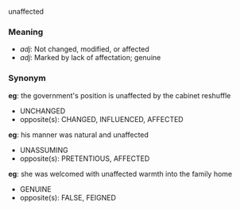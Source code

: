 unaffected
### Meaning
+ _adj_: Not changed, modified, or affected
+ _adj_: Marked by lack of affectation; genuine

### Synonym

__eg__: the government's position is unaffected by the cabinet reshuffle

+ UNCHANGED
+ opposite(s): CHANGED, INFLUENCED, AFFECTED

__eg__: his manner was natural and unaffected

+ UNASSUMING
+ opposite(s): PRETENTIOUS, AFFECTED

__eg__: she was welcomed with unaffected warmth into the family home

+ GENUINE
+ opposite(s): FALSE, FEIGNED


